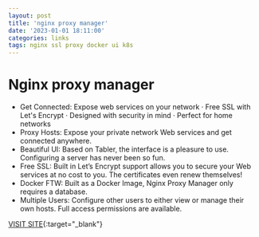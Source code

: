 ```yaml
---
layout: post
title: 'nginx proxy manager'
date: '2023-01-01 18:11:00'
categories: links
tags: nginx ssl proxy docker ui k8s
---
```


# Nginx proxy manager

* Get Connected: Expose web services on your network · Free SSL with Let's Encrypt · Designed with security in mind · Perfect for home networks  
* Proxy Hosts: Expose your private network Web services and get connected anywhere.  
* Beautiful UI: Based on Tabler, the interface is a pleasure to use. Configuring a server has never been so fun.  
* Free SSL: Built in Let’s Encrypt support allows you to secure your Web services at no cost to you. The certificates even renew themselves!  
* Docker FTW: Built as a Docker Image, Nginx Proxy Manager only requires a database.  
* Multiple Users: Configure other users to either view or manage their own hosts. Full access permissions are available.

[VISIT SITE](https://nginxproxymanager.com/){:target="_blank"}
